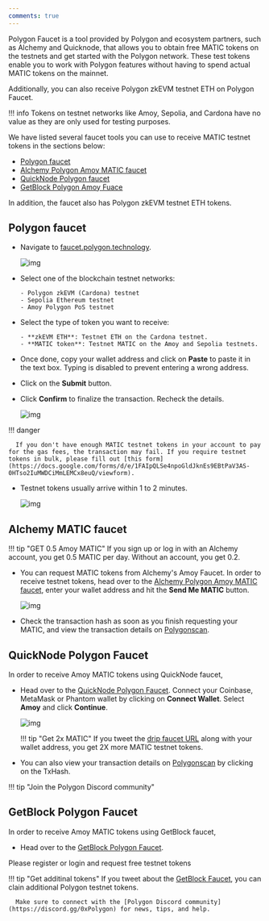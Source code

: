```yaml
---
comments: true
---
```


Polygon Faucet is a tool provided by Polygon and ecosystem partners, such as Alchemy and Quicknode, that allows you to obtain free MATIC tokens on the testnets and get started with the Polygon network. These test tokens enable you to work with Polygon features without having to spend actual MATIC tokens on the mainnet.

Additionally, you can also receive Polygon zkEVM testnet ETH on Polygon Faucet.

!!! info
      Tokens on testnet networks like Amoy, Sepolia, and Cardona have no value as they are only used for testing purposes.

We have listed several faucet tools you can use to receive MATIC testnet tokens in the sections below:

- [Polygon faucet](https://faucet.polygon.technology/)
- [Alchemy Polygon Amoy MATIC faucet](https://www.alchemy.com/faucets/polygon-amoy)
- [QuickNode Polygon faucet](https://faucet.quicknode.com/polygon)
- [GetBlock Polygon Amoy Fuace](https://getblock.io/faucet/matic-amoy/)

In addition, the faucet also has Polygon zkEVM testnet ETH tokens.

## Polygon faucet

- Navigate to [faucet.polygon.technology](https://faucet.polygon.technology/).

   ![img](../../img/tools/gas/faucet.png)

- Select one of the blockchain testnet networks:
  
      - Polygon zkEVM (Cardona) testnet
      - Sepolia Ethereum testnet
      - Amoy Polygon PoS testnet

- Select the type of token you want to receive:
  
      - **zkEVM ETH**: Testnet ETH on the Cardona testnet.
      - **MATIC token**: Testnet MATIC on the Amoy and Sepolia testnets.

- Once done, copy your wallet address and click on **Paste** to paste it in the text box. Typing is disabled to prevent entering a wrong address. 

- Click on the **Submit** button. 

- Click **Confirm** to finalize the transaction. Recheck the details.

   ![img](../../img/tools/gas/confirm-transaction.png)

!!! danger

      If you don't have enough MATIC testnet tokens in your account to pay for the gas fees, the transaction may fail. If you require testnet tokens in bulk, please fill out [this form](https://docs.google.com/forms/d/e/1FAIpQLSe4npoGldJknEs9EBtPaV3AS-0HTso2IuMWDCiMmLEMCx8euQ/viewform).

- Testnet tokens usually arrive within 1 to 2 minutes.

   ![img](../../img/tools/gas/success.png)

## Alchemy MATIC faucet

!!! tip "GET 0.5 Amoy MATIC"
      If you sign up or log in with an Alchemy account, you get 0.5 MATIC per day. Without an account, you get 0.2.

- You can request MATIC tokens from Alchemy's Amoy Faucet. In order to receive testnet tokens, head over to the [Alchemy Polygon Amoy MATIC faucet](https://www.alchemy.com/faucets/polygon-amoy), enter your wallet address and hit the **Send Me MATIC** button.

   ![img](../../img/tools/gas/alchemy-faucet1.png)

- Check the transaction hash as soon as you finish requesting your MATIC, and view the transaction details on [Polygonscan](https://mumbai.polygonscan.com/).

## QuickNode Polygon Faucet

In order to receive Amoy MATIC tokens using QuickNode faucet,

- Head over to the [QuickNode Polygon Faucet](https://faucet.quicknode.com/polygon). Connect your Coinbase, MetaMask or Phantom wallet by clicking on **Connect Wallet**. Select **Amoy** and click **Continue**.

   ![img](../../img/tools/gas/quicknode-faucet2.png)

   !!! tip "Get 2x MATIC"
      If you tweet the [drip faucet URL](https://faucet.quicknode.com/drip) along with your wallet address, you get 2X more MATIC testnet tokens.

- You can also view your transaction details on [Polygonscan](https://mumbai.polygonscan.com/) by clicking on the TxHash.

!!! tip "Join the Polygon Discord community"

## GetBlock Polygon Faucet

In order to receive Amoy MATIC tokens using GetBlock faucet,

- Head over to the [GetBlock Polygon Faucet](https://getblock.io/faucet/matic-amoy/). 

Please register or login and request free testnet tokens 

!!! tip "Get additinal tokens" 
    If you tweet about the [GetBlock Faucet](https://getblock.io/faucet/matic-amoy/), you can clain additional Polygon testnet tokens.

      Make sure to connect with the [Polygon Discord community](https://discord.gg/0xPolygon) for news, tips, and help.
